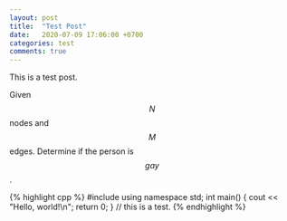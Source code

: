 ```yaml
---
layout: post
title:  "Test Post"
date:   2020-07-09 17:06:00 +0700
categories: test
comments: true
---
```

This is a test post.

Given $$N$$ nodes and $$M$$ edges. Determine if the person is $$gay$$.

{% highlight cpp %}
#include <iostream>
using namespace std;
int main()
{
	cout << "Hello, world!\n";
	return 0;
}
// this is a test.
{% endhighlight %}
